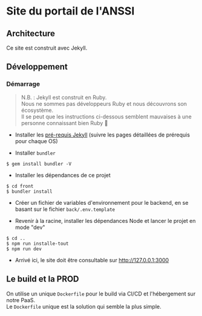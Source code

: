 # Site du portail de l'ANSSI

## Architecture
Ce site est construit avec Jekyll.   

## Développement
### Démarrage
> N.B. : Jekyll est construit en Ruby.  
> Nous ne sommes pas développeurs Ruby et nous découvrons son écosystème.  
> Il se peut que les instructions ci-dessous semblent mauvaises à une personne connaissant bien Ruby 🙏 

 - Installer les [pré-requis Jekyll](https://jekyllrb.com/docs/#prerequisites) (suivre les pages détaillées de prérequis pour chaque OS)

 - Installer `bundler`
```shell
$ gem install bundler -V
```

 - Installer les dépendances de ce projet
```shell
$ cd front
$ bundler install
```

 - Créer un fichier de variables d'environnement pour le backend, en se basant sur le fichier `back/.env.template`

 - Revenir à la racine, installer les dépendances Node et lancer le projet en mode "dev"
```shell
$ cd ..
$ npm run installe-tout
$ npm run dev
```

 - Arrivé ici, le site doit être consultable sur http://127.0.0.1:3000

## Le build et la PROD
On utilise un unique `Dockerfile` pour le build via CI/CD et l'hébergement sur notre PaaS.  
Le `Dockerfile` unique est la solution qui semble la plus simple.